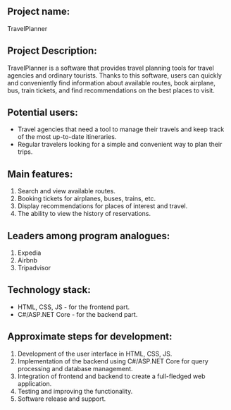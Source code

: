 ## Project name:
TravelPlanner

## Project Description:
TravelPlanner is a software that provides travel planning tools for travel agencies and ordinary tourists. Thanks to this software, users can quickly and conveniently find information about available routes, book airplane, bus, train tickets, and find recommendations on the best places to visit.

## Potential users:
- Travel agencies that need a tool to manage their travels and keep track of the most up-to-date itineraries.
- Regular travelers looking for a simple and convenient way to plan their trips.

## Main features:
1. Search and view available routes.
2. Booking tickets for airplanes, buses, trains, etc.
3. Display recommendations for places of interest and travel.
4. The ability to view the history of reservations.

## Leaders among program analogues:
1. Expedia
2. Airbnb
3. Tripadvisor

## Technology stack:
- HTML, CSS, JS - for the frontend part.
- C#/ASP.NET Core - for the backend part.

## Approximate steps for development:
1. Development of the user interface in HTML, CSS, JS.
2. Implementation of the backend using C#/ASP.NET Core for query processing and database management.
3. Integration of frontend and backend to create a full-fledged web application.
4. Testing and improving the functionality.
5. Software release and support.
